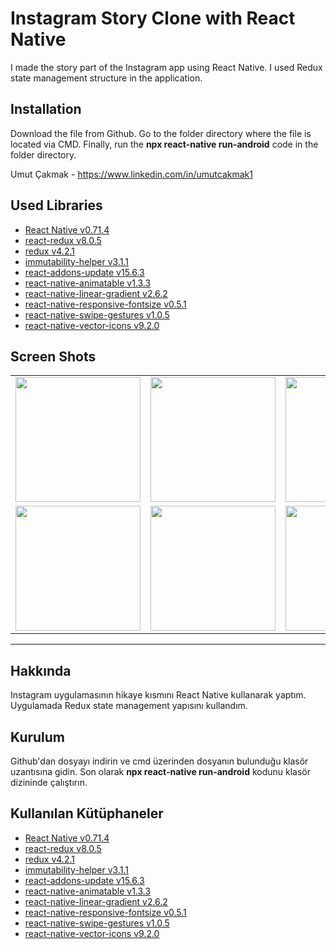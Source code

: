 # Instagram Story Clone with React Native

I made the story part of the Instagram app using React Native. I used Redux state management structure in the application.

## Installation

Download the file from Github. Go to the folder directory where the file is located via CMD. Finally, run the **npx react-native run-android** code in the folder directory.

Umut Çakmak - https://www.linkedin.com/in/umutcakmak1

## Used Libraries

- [React Native v0.71.4](https://reactnative.dev/docs/environment-setup)
- [react-redux v8.0.5](https://redux.js.org/introduction/installation)
- [redux v4.2.1](https://redux.js.org/introduction/installation)
- [immutability-helper v3.1.1](https://www.npmjs.com/package/immutability-helper)
- [react-addons-update v15.6.3](https://www.npmjs.com/package/react-addons-update)
- [react-native-animatable v1.3.3](https://www.npmjs.com/package/react-native-animatable)
- [react-native-linear-gradient v2.6.2](https://www.npmjs.com/package/react-native-linear-gradient)
- [react-native-responsive-fontsize v0.5.1](https://www.npmjs.com/package/react-native-responsive-fontsize)
- [react-native-swipe-gestures v1.0.5](https://www.npmjs.com/package/react-native-swipe-gestures)
- [react-native-vector-icons v9.2.0](https://www.npmjs.com/package/react-native-vector-icons)


## Screen Shots

<table>
  <tr>
    <td>
      <img width="200" src="https://cdn.discordapp.com/attachments/796385181921181696/1085975080061902888/Screenshot_1678986961.png">
    </td>
    <td>
      <img width="200" src="https://cdn.discordapp.com/attachments/796385181921181696/1085975080305180682/Screenshot_1678986965.png">
    </td>
    <td>
    <img width="200" src="https://cdn.discordapp.com/attachments/796385181921181696/1085975080628125786/Screenshot_1678986970.png">
    </td>
  </tr>
  <tr>
    <td>
      <img width="200" src="https://cdn.discordapp.com/attachments/796385181921181696/1085975080988844032/Screenshot_1678986972.png">
    </td>
    <td>
      <img width="200" src="https://cdn.discordapp.com/attachments/796385181921181696/1085975081496363078/Screenshot_1678986976.png">
    </td>
    <td>
      <img width="200" src="https://cdn.discordapp.com/attachments/796385181921181696/1085975082033217656/Screenshot_1678986979.png">
    </td>
    <td>
      <img width="200" src="https://media.discordapp.net/attachments/796385181921181696/1085975082523959367/Screenshot_1678986984.png?width=228&height=468">
    </td>
  </tr>
</table>


-----------------------------------------------------------------------------------------------------------------------------------------------------

## Hakkında

Instagram uygulamasının hikaye kısmını React Native kullanarak yaptım. Uygulamada Redux state management yapısını kullandım.

## Kurulum

Github'dan dosyayı indirin ve cmd üzerinden dosyanın bulunduğu klasör uzantısına gidin. Son olarak **npx react-native run-android** kodunu klasör dizininde çalıştırın.

## Kullanılan Kütüphaneler

- [React Native v0.71.4](https://reactnative.dev/docs/environment-setup)
- [react-redux v8.0.5](https://redux.js.org/introduction/installation)
- [redux v4.2.1](https://redux.js.org/introduction/installation)
- [immutability-helper v3.1.1](https://www.npmjs.com/package/immutability-helper)
- [react-addons-update v15.6.3](https://www.npmjs.com/package/react-addons-update)
- [react-native-animatable v1.3.3](https://www.npmjs.com/package/react-native-animatable)
- [react-native-linear-gradient v2.6.2](https://www.npmjs.com/package/react-native-linear-gradient)
- [react-native-responsive-fontsize v0.5.1](https://www.npmjs.com/package/react-native-responsive-fontsize)
- [react-native-swipe-gestures v1.0.5](https://www.npmjs.com/package/react-native-swipe-gestures)
- [react-native-vector-icons v9.2.0](https://www.npmjs.com/package/react-native-vector-icons)